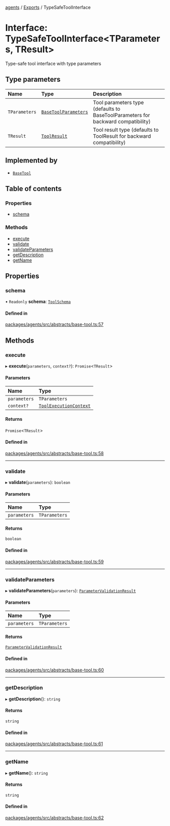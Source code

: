 <!-- 
 ⚠️  AUTO-GENERATED FILE - DO NOT EDIT MANUALLY
 This file is automatically generated by scripts/docs-generator.js
 To make changes, edit the source TypeScript files or update the generator script
-->

[agents](../../) / [Exports](../modules) / TypeSafeToolInterface

# Interface: TypeSafeToolInterface\<TParameters, TResult\>

Type-safe tool interface with type parameters

## Type parameters

| Name | Type | Description |
| :------ | :------ | :------ |
| `TParameters` | [`BaseToolParameters`](../modules#basetoolparameters) | Tool parameters type (defaults to BaseToolParameters for backward compatibility) |
| `TResult` | [`ToolResult`](ToolResult) | Tool result type (defaults to ToolResult for backward compatibility) |

## Implemented by

- [`BaseTool`](../classes/BaseTool)

## Table of contents

### Properties

- [schema](TypeSafeToolInterface#schema)

### Methods

- [execute](TypeSafeToolInterface#execute)
- [validate](TypeSafeToolInterface#validate)
- [validateParameters](TypeSafeToolInterface#validateparameters)
- [getDescription](TypeSafeToolInterface#getdescription)
- [getName](TypeSafeToolInterface#getname)

## Properties

### schema

• `Readonly` **schema**: [`ToolSchema`](ToolSchema)

#### Defined in

[packages/agents/src/abstracts/base-tool.ts:57](https://github.com/woojubb/robota/blob/87419dbb26faf50d7f1d60ae717fbe215743d1f6/packages/agents/src/abstracts/base-tool.ts#L57)

## Methods

### execute

▸ **execute**(`parameters`, `context?`): `Promise`\<`TResult`\>

#### Parameters

| Name | Type |
| :------ | :------ |
| `parameters` | `TParameters` |
| `context?` | [`ToolExecutionContext`](ToolExecutionContext) |

#### Returns

`Promise`\<`TResult`\>

#### Defined in

[packages/agents/src/abstracts/base-tool.ts:58](https://github.com/woojubb/robota/blob/87419dbb26faf50d7f1d60ae717fbe215743d1f6/packages/agents/src/abstracts/base-tool.ts#L58)

___

### validate

▸ **validate**(`parameters`): `boolean`

#### Parameters

| Name | Type |
| :------ | :------ |
| `parameters` | `TParameters` |

#### Returns

`boolean`

#### Defined in

[packages/agents/src/abstracts/base-tool.ts:59](https://github.com/woojubb/robota/blob/87419dbb26faf50d7f1d60ae717fbe215743d1f6/packages/agents/src/abstracts/base-tool.ts#L59)

___

### validateParameters

▸ **validateParameters**(`parameters`): [`ParameterValidationResult`](ParameterValidationResult)

#### Parameters

| Name | Type |
| :------ | :------ |
| `parameters` | `TParameters` |

#### Returns

[`ParameterValidationResult`](ParameterValidationResult)

#### Defined in

[packages/agents/src/abstracts/base-tool.ts:60](https://github.com/woojubb/robota/blob/87419dbb26faf50d7f1d60ae717fbe215743d1f6/packages/agents/src/abstracts/base-tool.ts#L60)

___

### getDescription

▸ **getDescription**(): `string`

#### Returns

`string`

#### Defined in

[packages/agents/src/abstracts/base-tool.ts:61](https://github.com/woojubb/robota/blob/87419dbb26faf50d7f1d60ae717fbe215743d1f6/packages/agents/src/abstracts/base-tool.ts#L61)

___

### getName

▸ **getName**(): `string`

#### Returns

`string`

#### Defined in

[packages/agents/src/abstracts/base-tool.ts:62](https://github.com/woojubb/robota/blob/87419dbb26faf50d7f1d60ae717fbe215743d1f6/packages/agents/src/abstracts/base-tool.ts#L62)
